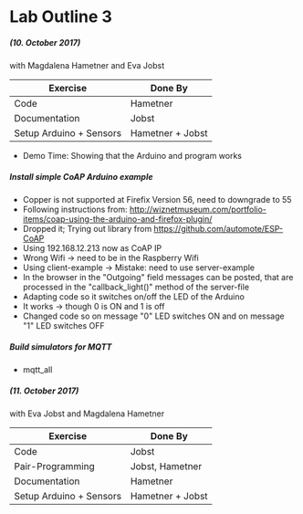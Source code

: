 # Lab Outline 3
##### (10. October 2017)
with Magdalena Hametner and Eva Jobst

| Exercise                | Done By           |
|----------               |-------------      |
| Code                    | Hametner          |
| Documentation           | Jobst             |
| Setup Arduino + Sensors | Hametner + Jobst  |

- Demo Time: Showing that the Arduino and program works

##### Install simple CoAP Arduino example
- Copper is not supported at Firefix Version 56, need to downgrade to 55
- Following instructions from: http://wiznetmuseum.com/portfolio-items/coap-using-the-arduino-and-firefox-plugin/
- Dropped it; Trying out library from https://github.com/automote/ESP-CoAP
- Using 192.168.12.213 now as CoAP IP
- Wrong Wifi -> need to be in the Raspberry Wifi
- Using client-example -> Mistake: need to use server-example
- In the browser in the "Outgoing" field messages can be posted, that are processed in the "callback_light()" method of the server-file
- Adapting code so it switches on/off the LED of the Arduino
- It works -> though 0 is ON and 1 is off
- Changed code so on message "0" LED switches ON and on message "1" LED switches OFF

##### Build simulators for MQTT
- mqtt_all

##### (11. October 2017)
with Eva Jobst and Magdalena Hametner

| Exercise                | Done By           |
|----------               |-------------      |
| Code                    |  Jobst            |
| Pair-Programming        |  Jobst, Hametner  |
| Documentation           |  Hametner         |
| Setup Arduino + Sensors | Hametner + Jobst  |
